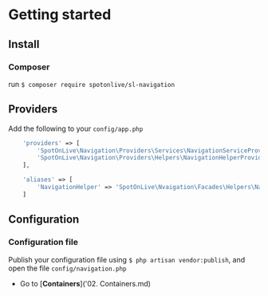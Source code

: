 # Getting started

## Install

### Composer
run `$ composer require spotonlive/sl-navigation`

## Providers
Add the following to your `config/app.php`

```php
    'providers' => [
        'SpotOnLive\Navigation\Providers\Services\NavigationServiceProvider',
        'SpotOnLive\Navigation\Providers\Helpers\NavigationHelperProvider',
    ],

    'aliases' => [
        'NavigationHelper' => 'SpotOnLive\Nvaigation\Facades\Helpers\NavigationHelperFacade',
    ]
```

## Configuration

### Configuration file
Publish your configuration file using `$ php artisan vendor:publish`, and open the file `config/navigation.php`

* Go to [**Containers**]('02. Containers.md)